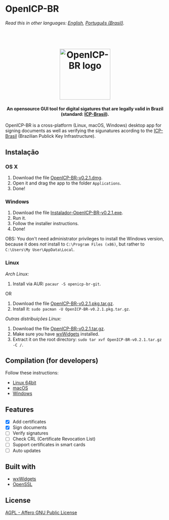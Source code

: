 # OpenICP-BR
*Read this in other languages: [English](README.md), [Português (Brasil)](README.pt-BR.md).*

<h1 align="center">
  <br>
  <img src="https://github.com/gjvnq/OpenICP-BR/blob/master/res/logo-512.png" alt="OpenICP-BR logo" width="160">
</h1>

<h4 align="center">An opensource GUI tool for digital sigatures that are legally valid in Brazil (standard: <a href="http://www.iti.gov.br/icp-brasil" target="_blank">ICP-Brasil</a>).</h4>

OpenICP-BR is a cross-platform (Linux, macOS, Windows) desktop app for signing documents as well as verifying the sigunatures acording to the <a href="http://www.iti.gov.br/icp-brasil" target="_blank">ICP-Brasil</a> (Brazilian Publick Key Infrastructure).

## Instalação
[RELEASES]: https://github.com/gjvnq/OpenICP-BR/releases

### OS X

1. Download the file [OpenICP-BR-v0.2.1.dmg][RELEASES].
2. Open it and drag the app to the folder `Applications`.
3. Done!

### Windows

1. Download the file [Instalador-OpenICP-BR-v0.2.1.exe][RELEASES].
2. Run it.
3. Follow the installer instructions.
4. Done!

OBS: You don't need administrator privileges to install the Windows version, because it does *not* install to `C:\Program Files (x86)`, but rather to `C:\Users\My User\AppData\Local`.

### Linux

*Arch Linux:*

1. Install via AUR: `pacaur -S openicp-br-git`.

OR

1. Download the file [OpenICP-BR-v0.2.1.pkg.tar.gz][RELEASES].
2. Install it: `sudo pacman -U OpenICP-BR-v0.2.1.pkg.tar.gz`.

*Outras distribuições Linux:*

1. Download the file [OpenICP-BR-v0.2.1.tar.gz][RELEASES].
2. Make sure you have [wxWidgets](https://wxwidgets.org) installed.
3. Extract it on the root directory: `sudo tar xvf OpenICP-BR-v0.2.1.tar.gz -C /`.

## Compilation (for developers)

Follow these instructions:

  * [Linux 64bit](COMPILE.linux.arch.64bit.md)
  * [macOS](COMPILE.macOS.md)
  * [Windows](COMPILE.win.md)

## Features

- [x] Add certificates
- [x] Sign documents
- [ ] Verify signatures
- [ ] Check CRL (Certificate Revocation List)
- [ ] Support certificates in smart cards
- [ ] Auto updates

## Built with
- [wxWidgets](https://wxwidgets.org)
- [OpenSSL](https://www.openssl.org)

## License

[AGPL - Affero GNU Public License](https://www.gnu.org/licenses/agpl-3.0.en.html)